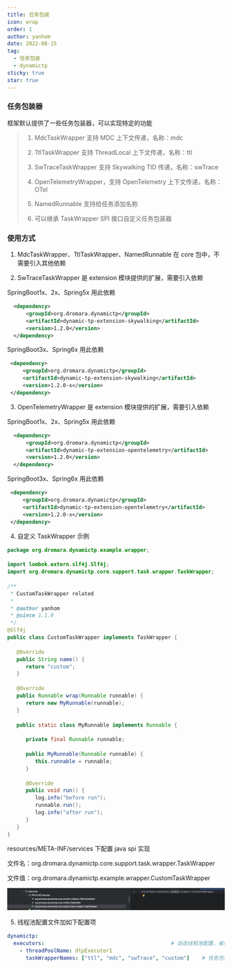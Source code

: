 ```yaml
---
title: 任务包装
icon: wrap
order: 1
author: yanhom
date: 2022-08-15
tag:
  - 任务包装
  - dynamictp
sticky: true
star: true
---
```


### 任务包装器

框架默认提供了一些任务包装器，可以实现特定的功能

> 1. MdcTaskWrapper 支持 MDC 上下文传递，名称：mdc
>
> 2. TtlTaskWrapper 支持 ThreadLocal 上下文传递，名称：ttl
>
> 3. SwTraceTaskWrapper 支持 Skywalking TID 传递，名称：swTrace
> 
> 4. OpenTelemetryWrapper，支持 OpenTelemetry 上下文传递，名称：OTel
>
> 5. NamedRunnable 支持给任务添加名称
>
> 6. 可以继承 TaskWrapper SPI 接口自定义任务包装器


### 使用方式

1. MdcTaskWrapper、TtlTaskWrapper、NamedRunnable 在 core 包中，不需要引入其他依赖

2. SwTraceTaskWrapper 是 extension 模块提供的扩展，需要引入依赖

SpringBoot1x、2x、Spring5x 用此依赖

```xml
  <dependency>
      <groupId>org.dromara.dynamictp</groupId>
      <artifactId>dynamic-tp-extension-skywalking</artifactId>
      <version>1.2.0</version>
  </dependency>
 ```

SpringBoot3x、Spring6x 用此依赖

```xml
 <dependency>
     <groupId>org.dromara.dynamictp</groupId>
     <artifactId>dynamic-tp-extension-skywalking</artifactId>
     <version>1.2.0-x</version>
 </dependency>
 ```

3. OpenTelemetryWrapper 是 extension 模块提供的扩展，需要引入依赖

SpringBoot1x、2x、Spring5x 用此依赖

```xml
  <dependency>
      <groupId>org.dromara.dynamictp</groupId>
      <artifactId>dynamic-tp-extension-opentelemetry</artifactId>
      <version>1.2.0</version>
  </dependency>
 ```
SpringBoot3x、Spring6x 用此依赖

```xml
 <dependency>
     <groupId>org.dromara.dynamictp</groupId>
     <artifactId>dynamic-tp-extension-opentelemetry</artifactId>
     <version>1.2.0-x</version>
 </dependency>
 ```

4. 自定义 TaskWrapper 示例

```java
package org.dromara.dynamictp.example.wrapper;

import lombok.extern.slf4j.Slf4j;
import org.dromara.dynamictp.core.support.task.wrapper.TaskWrapper;

/**
 * CustomTaskWrapper related
 *
 * @author yanhom
 * @since 1.1.0
 */
@Slf4j
public class CustomTaskWrapper implements TaskWrapper {

   @Override
   public String name() {
      return "custom";
   }

   @Override
   public Runnable wrap(Runnable runnable) {
      return new MyRunnable(runnable);
   }

   public static class MyRunnable implements Runnable {

      private final Runnable runnable;

      public MyRunnable(Runnable runnable) {
         this.runnable = runnable;
      }

      @Override
      public void run() {
         log.info("before run");
         runnable.run();
         log.info("after run");
      }
   }
}

```

resources/META-INF/services 下配置 java spi 实现

文件名：org.dromara.dynamictp.core.support.task.wrapper.TaskWrapper

文件值：org.dromara.dynamictp.example.wrapper.CustomTaskWrapper

![图片.png](/images/dynamictp/spi-wrapper.png)

5. 线程池配置文件加如下配置项

```yaml
dynamictp:
  executors:                                         # 动态线程池配置，省略其他项，具体看上述配置文件
    - threadPoolName: dtpExecutor1
      taskWrapperNames: ["ttl", "mdc", "swTrace", "custom"]    # 任务包装器名称，继承 TaskWrapper 接口
```